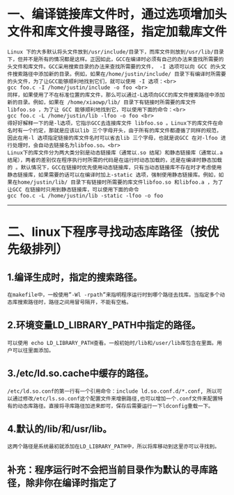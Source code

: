 
一、编译链接库文件时，通过选项增加头文件和库文件搜寻路径，指定加载库文件
===

    Linux 下的大多默认将头文件放到/usr/include/目录下，而库文件则放到/usr/lib/目录下，但并不是所有的情况都是这样。正因如此，GCC在编译时必须有自己的办法来查找所需要的头文件和库文件。GCC采用搜索目录的办法来查找所需要的文件， -I 选项可以向 GCC 的头文件搜索路径中添加新的目录。例如，如果在/home/justin/include/ 目录下有编译时所需要的头文件，为了让GCC能够顺利地找到它们，就可以使用 -I 选项：<br>
    gcc foo.c -I /home/justin/include -o foo <br>
    同样，如果使用了不在标准位置的库文件，那么可以通过-L选项向GCC的库文件搜索路径中添加新的目录。例如，如果在 /home/xiaowp/lib/ 目录下有链接时所需要的库文件 libfoo.so ，为了让 GCC 能够顺利地找到它，可以使用下面的命令：<br>
    gcc foo.c -L /home/justin/lib -lfoo -o foo <br>
    得好好解释一下的是-l选项，它指示GCC去连接库文件 libfoo.so 。Linux下的库文件在命名时有一个约定，那就是应该以lib 三个字母开头，由于所有的库文件都遵循了同样的规范，因此在用-l 选项指定链接的库文件名时可以省去lib 三个字母，也就是说GCC 在对-lfoo 进行处理时，会自动去链接名为libfoo.so。<br>
    Linux下的库文件分为两大类分别是动态链接库（通常以.so 结尾）和静态链接库（通常以.a 结尾），两者的差别仅在程序执行时所需的代码是在运行时动态加载的，还是在编译时静态加载的 。默认情况下，GCC在链接时优先使用动态链接库，只有当动态链接库不存在时才考虑使用静态链接库，如果需要的话可以在编译时加上-static 选项，强制使用静态链接库。例如，如果在home/justin/lib/ 目录下有链接时所需要的库文件libfoo.so 和libfoo.a ，为了让GCC 在链接时只用到静态链接库，可以使用下面的命令
    gcc foo.c -L /home/justin/lib -static -lfoo -o foo

-------

二、linux下程序寻找动态库路径（按优先级排列）
===

1.编译生成时，指定的搜索路径。
---
    在makefile中，一般使用”-Wl -rpath”来指明程序运行时到哪个路径去找库。当指定多个动态库搜索路径时，路径之间用冒号隔开，不能有空格。

2.环境变量LD_LIBRARY_PATH中指定的路径。
---
    可以使用 echo LD_LIBRARY_PATH查看。一般初始时/lib和/user/lib库包含在里面。用户可以往里面添加。

3./etc/ld.so.cache中缓存的路径。
---
    /etc/ld.so.conf的第一行有一个引用命令：include ld.so.conf.d/*.conf, 所以可以通过修改/etc/ls.so.conf这个配置文件来增删路径,也可以增加一个.conf文件来配置特有的动态库路径。直接将寻库路径加进来即可，保存后需要运行一下ldconfig重载一下。

4.默认的/lib/和/usr/lib。
--
    这两个路径是系统最初就添加在LD_LIBRARY_PATH中，所以将库移动到这里亦可以寻找到。
  
补充：程序运行时不会把当前目录作为默认的寻库路径，除非你在编译时指定了
--
